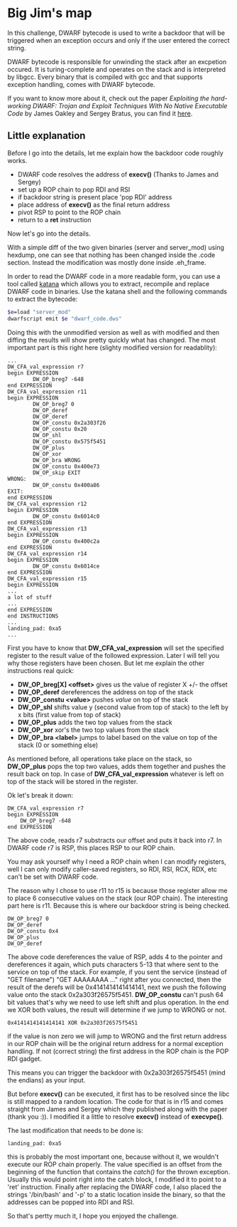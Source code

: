 Big Jim's map
============

In this challenge, DWARF bytecode is used to write a backdoor that will be triggered when an exception occurs and only if the user entered the correct string.

DWARF bytecode is responsible for unwinding the stack after an excpetion occured. It is turing-complete and operates on the stack and is interpreted by libgcc.
Every binary that is compiled with gcc and that supports exception handling, comes with DWARF bytecode.

If you want to know more about it, check out the paper *Exploiting the hard-working DWARF: Trojan and Exploit Techniques With No Native Executable Code* by James Oakley and Sergey Bratus, you can find it [here](https://www.usenix.org/legacy/event/woot11/tech/final_files/Oakley.pdf).

## Little explanation
Before I go into the details, let me explain how the backdoor code roughly works.

+ DWARF code resolves the address of **execv()** (Thanks to James and Sergey)
+ set up a ROP chain to pop RDI and RSI
+ if backdoor string is present place 'pop RDI' address
+ place address of **execv()** as the final return address
+ pivot RSP to point to the ROP chain
+ return to a **ret** instruction

Now let's go into the details.

With a simple diff of the two given binaries (server and server_mod) using hexdump, one can see that nothing has been changed inside the .code section. Instead the modification was mostly done inside .eh_frame.

In order to read the DWARF code in a more readable form, you can use a tool called [katana](http://katana.nongnu.org/) which allows you to extract, recompile and replace DWARF code in binaries. Use the katana shell and the following commands to extract the bytecode:
```bash
$e=load "server_mod"
dwarfscript emit $e "dwarf_code.dws"
```

Doing this with the unmodified version as well as with modified and then diffing the results will show pretty quickly what has changed. 
The most important part is this right here (slighty modified version for readablity):

```
...
DW_CFA_val_expression r7
begin EXPRESSION
        DW_OP_breg7 -648
end EXPRESSION
DW_CFA_val_expression r11
begin EXPRESSION
        DW_OP_breg7 0
        DW_OP_deref
        DW_OP_deref
        DW_OP_constu 0x2a303f26
        DW_OP_constu 0x20
        DW_OP_shl
        DW_OP_constu 0x575f5451
        DW_OP_plus
        DW_OP_xor
        DW_OP_bra WRONG
        DW_OP_constu 0x400e73
        DW_OP_skip EXIT
WRONG:
        DW_OP_constu 0x400a86
EXIT:
end EXPRESSION
DW_CFA_val_expression r12
begin EXPRESSION
        DW_OP_constu 0x6014c0
end EXPRESSION
DW_CFA_val_expression r13
begin EXPRESSION
        DW_OP_constu 0x400c2a
end EXPRESSION
DW_CFA_val_expression r14
begin EXPRESSION
        DW_OP_constu 0x6014ce
end EXPRESSION
DW_CFA_val_expression r15
begin EXPRESSION
...
a lot of stuff
...
end EXPRESSION
end INSTRUCTIONS
...
landing_pad: 0xa5
...
```

First you have to know that **DW_CFA_val_expression** will set the specified register to the result value of the followed expression. Later I will tell you why those registers have been chosen. But let me explain the other instructions real quick:

* **DW_OP_breg[X] &lt;offset&gt;** gives us the value of register X +/- the offset
* **DW_OP_deref** dereferences the address on top of the stack
* **DW_OP_constu &lt;value&gt;** pushes *value* on top of the stack
* **DW_OP_shl** shifts value y (second value from top of stack) to the left by x bits (first value from top of stack)
* **DW_OP_plus** adds the two top values from the stack
* **DW_OP_xor** xor's the two top values from the stack
* **DW_OP_bra &lt;label&gt;** jumps to label based on the value on top of the stack (0 or something else)

As mentioned before, all operations take place on the stack, so **DW_OP_plus** pops the top two values, adds them together and pushes the result back on top. In case of **DW_CFA_val_expression** whatever is left on top of the stack will be stored in the register.

Ok let's break it down:
```
DW_CFA_val_expression r7
begin EXPRESSION
    DW_OP_breg7 -648
end EXPRESSION
```
The above code, reads r7 substracts our offset and puts it back into r7. In DWARF code r7 is RSP, this places RSP to our ROP chain.

You may ask yourself why I need a ROP chain when I can modify registers, well I can only modify caller-saved registers, so RDI, RSI, RCX, RDX, etc can't be set with DWARF code.

The reason why I chose to use r11 to r15 is because those register allow me to place 6 consecutive values on the stack (our ROP chain). The interesting part here is r11. Because this is where our backdoor string is being checked.

```
DW_OP_breg7 0
DW_OP_deref
DW_OP_constu 0x4
DW_OP_plus
DW_OP_deref
```

The above code dereferences the value of RSP, adds 4 to the pointer and dereferences it again, which puts characters 5-13 that where sent to the service on top of the stack. For example, if you sent the service (instead of "GET filename") "GET AAAAAAAA ..." right after you connected, then the result of the derefs will be 0x4141414141414141, next we push the following value onto the stack 0x2a303f26575f5451. **DW_OP_constu** can't push 64 bit values that's why we need to use left shift and plus operation. In the end we XOR both values, the result will determine if we jump to WRONG or not.

```
0x4141414141414141 XOR 0x2a303f26575f5451
```

if the value is non zero we will jump to WRONG and the first return address in our ROP chain will be the original return address for a normal exception handling. If not (correct string) the first address in the ROP chain is the POP RDI gadget.

This means you can trigger the backdoor with 0x2a303f26575f5451 (mind the endians) as your input.

But before **execv()** can be executed, it first has to be resolved since the libc is still mapped to a random location. The code for that is in r15 and comes straight from James and Sergey which they published along with the paper (thank you :)). I modified it a little to resolve **execv()** instead of **execvpe()**.

The last modification that needs to be done is:

```
landing_pad: 0xa5
```

this is probably the most important one, because without it, we wouldn't execute our ROP chain properly. The value specified is an offset from the beginning of the function that contains the *catch()* for the thrown exception. Usually this would point right into the catch block, I modified it to point to a 'ret' instruction. Finally after replacing the DWARF code, I also placed the strings '/bin/bash' and '-p' to a static location inside the binary, so that the addresses can be popped into RDI
and RSI.

So that's pertty much it, I hope you enjoyed the challenge.
